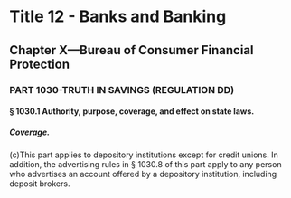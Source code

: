 
# Title 12 - Banks and Banking
## Chapter X—Bureau of Consumer Financial Protection
### PART 1030-TRUTH IN SAVINGS (REGULATION DD)
#### § 1030.1 Authority, purpose, coverage, and effect on state laws.
##### Coverage.

(c)This part applies to depository institutions except for credit unions. In addition, the advertising rules in § 1030.8 of this part apply to any person who advertises an account offered by a depository institution, including deposit brokers.
